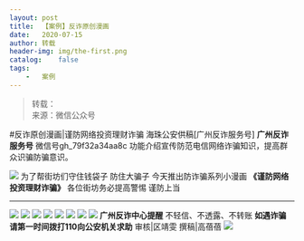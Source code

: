 ```yaml
---
layout:	post
title:	【案例】反诈原创漫画
date:	2020-07-15
author:	转载
header-img:	img/the-first.png
catalog:	false
tags:
	-	案例
---
```


<blockquote><p>转载：<br>
来源：微信公众号</p></blockquote>

#反诈原创漫画|谨防网络投资理财诈骗
海珠公安供稿[广州反诈服务号]
**广州反诈服务号**
微信号gh_79f32a34aa8c
功能介绍宣传防范电信网络诈骗知识，提高群众识骗防骗意识。

![]({{site.baseurl}}/postimg/U80CvqU0rQoj28lia8ADCL5AW90zEfIuXVvccckuTvwAfNpzHBuiaRG7LQyt2AE7OveqdVGuAYJ67LY7Hsla8FJw.gif)
为了帮街坊们守住钱袋子
防住大骗子
今天推出防诈骗系列小漫画
**《谨防网络投资理财诈骗》**
各位街坊务必提高警惕
谨防上当
****
![]({{site.baseurl}}/postimg/WZVERWWwL92T0vJ6wTv1rHKSLyQB0d17uialKhxwibTMIdv2nR3NxeV2X0xsHgzWYlvdwBUViaEDdtdLrVGpgzpxg.jpeg)
![]({{site.baseurl}}/postimg/U80CvqU0rQpG8oIVIficVbrGlSJbrKe8WfAdxpu32XvMbzVTFUPkcMqzH8RR5vxzusUMt80yZlzNyMvuII5icgVQ.png)
![]({{site.baseurl}}/postimg/U80CvqU0rQpG8oIVIficVbrGlSJbrKe8W4y8gXjIJrVZJFl0KZpPPOx477vzD5AiaQOgwsg2JJBPyssEAJYcQwmg.png)
![]({{site.baseurl}}/postimg/U80CvqU0rQpG8oIVIficVbrGlSJbrKe8WmQ4awnCp29l1YKQiag6eGQicvXbUUk6y0N5ES852icVkjqhnpevuUYjLg.png)
![]({{site.baseurl}}/postimg/U80CvqU0rQpG8oIVIficVbrGlSJbrKe8WvhkkjLHgVRCHQxhOYmWiarJg653WbbaIhBrhrEcUG3jnUrEd4bxW0uQ.png)
![]({{site.baseurl}}/postimg/U80CvqU0rQpG8oIVIficVbrGlSJbrKe8WqK4IXqO5q7KhRX0uZE5ESaFwtZjIkAbMmFrafGu1AmMfFovGYTb8Aw.png)
![]({{site.baseurl}}/postimg/U80CvqU0rQpG8oIVIficVbrGlSJbrKe8W1QwLFnASPKsk51E8TQBWh0wIQ3Uh3tzGRDsHiaZ58xiaq67eictIf9ttA.png)
![]({{site.baseurl}}/postimg/U80CvqU0rQpG8oIVIficVbrGlSJbrKe8WybHZGLVicGInf3tyrS02JtMfcWfCDdhua7H2KnGxh7JSZl4f9YGDhlA.png)
**广州反诈中心提醒**
不轻信、不透露、不转账
**如遇诈骗**
**请第一时间拨打110向公安机关求助**
审核|区靖雯
撰稿|高蓓蓓
![]({{site.baseurl}}/postimg/U80CvqU0rQpG8oIVIficVbrGlSJbrKe8W22fUJkGCIiczpe3icPicZs7KCWtiaaBUNZwATIuRPakCprUPicUhckMH5vw.gif)

